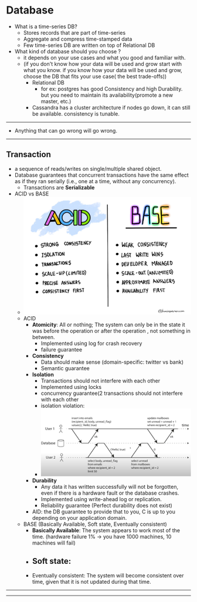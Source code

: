 # Database
- What is a time-series DB?
   - Stores records that are part of time-series
   - Aggregate and compress time-stamped data
   - Few time-series DB are written on top of Relational DB
- What kind of database should you choose ?
  - it depends on your use cases and what you good and familiar with. 
  - (if you don't know how your data will be used and grow start with what you know. if you know how your data will be used and grow, choose the DB that fits your use case( the best trade-offs))
    - Relational DB
      - for ex: postgres has good Consistency and high Durability. but you need to maintain its availability(promote a new master, etc.)
    - Cassandra has a cluster architecture if nodes go down, it can still be available. consistency is tunable. 

---
- Anything that can go wrong will go wrong.
---
## Transaction
- a sequence of reads/writes on single/multiple shared object.
- Database guarantees that concurrent transactions have the same effect as if they ran serially (i.e., one
  at a time, without any concurrency).
  - Transactions are **Serializable** 
- ACID vs BASE 
  - ![img_1.png](img_1.png)
  - ACID
    - **Atomicity**: All or nothing; The system can only be in the state it was before the operation or after the operation
      , not something in between.
      - Implemented using log for crash recovery
      - failure guarantee
    - **Consistency**
      - Data should make sense (domain-specific: twitter vs bank)
      - Semantic guarantee
    - **Isolation**
      - Transactions should not interfere with each other
      - Implemented using locks
      - concurrency guarantee(2 transactions should not interfere with each other
      -  isolation violation:
        - ![img.png](img.png)
    - **Durability**
      - Any data it has written successfully will not be forgotten,
        even if there is a hardware fault or the database crashes.
      - Implemented using write-ahead log or replication.
      - Reliability guarantee (Perfect durability does not exist) 
    - AID: the DB guarantee to provide that to you, C is up to you depending on your application domain.
  - BASE (Basically Available, Soft state, Eventually consistent)
    - **Basically Available**: The system appears to work most of the time. (hardware failure 1% -> you have 1000 machines, 10 machines will fail)
    - **Soft state**:
      - 
    - Eventually consistent: The system will become consistent over time, given that it is not updated during that time.

---

---



